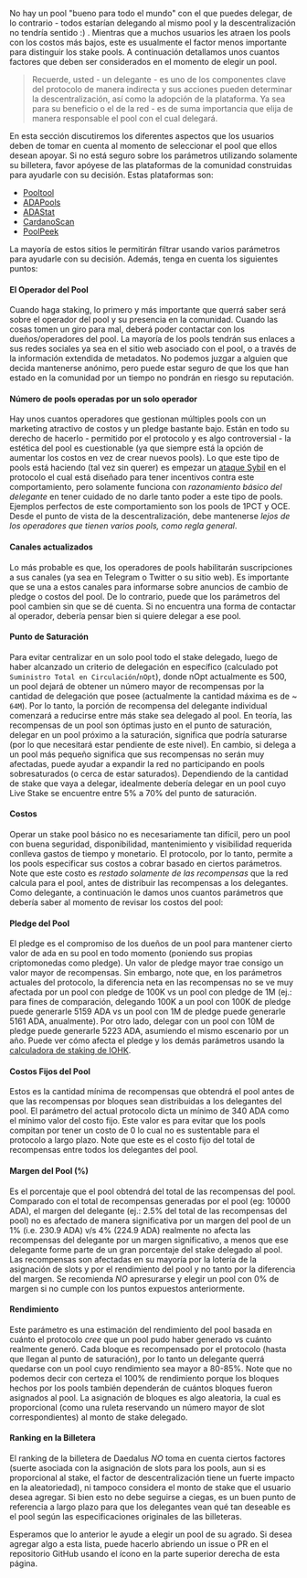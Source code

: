 
No hay un pool "bueno para todo el mundo" con el que puedes delegar, de lo contrario - todos estarían delegando al mismo pool y la descentralización no tendría sentido :) . Mientras que a muchos usuarios les atraen los pools con los costos más bajos, este es usualmente el factor menos importante para distinguir los stake pools. A continuación detallamos unos cuantos factores que deben ser considerados en el momento de elegir un pool.

> Recuerde, usted - un delegante - es uno de los componentes clave del protocolo de manera indirecta y sus acciones pueden determinar la descentralización, así como la adopción de la plataforma. Ya sea para su beneficio o el de la red - es de suma importancia que elija de manera responsable el pool con el cual delegará.

En esta sección discutiremos los diferentes aspectos que los usuarios deben de tomar en cuenta al momento de seleccionar el pool que ellos desean apoyar. Si no está seguro sobre los parámetros utilizando solamente su billetera, favor apóyese de las plataformas de la comunidad construidas para ayudarle con su decisión. Estas plataformas son:
- [Pooltool](https://pooltool.io)
- [ADAPools](https://adapools.org)
- [ADAStat](https://adastat.net)
- [CardanoScan](http://cardanoscan.io)
- [PoolPeek](https://poolpeek.com/)

La mayoría de estos sitios le permitirán filtrar usando varios parámetros para ayudarle con su decisión. Además, tenga en cuenta los siguientes puntos:

#### El Operador del Pool
  Cuando haga staking, lo primero y más importante que querrá saber será sobre el operador del pool y su presencia en la comunidad. Cuando las cosas tomen un giro para mal, deberá poder contactar con los dueños/operadores del pool. La mayoría de los pools tendrán sus enlaces a sus redes sociales ya sea en el sitio web asociado con el pool, o a través de la información extendida de metadatos. No podemos juzgar a alguien que decida mantenerse anónimo, pero puede estar seguro de que los que han estado en la comunidad por un tiempo no pondrán en riesgo su reputación.  

#### Número de pools operadas por un solo operador
  Hay unos cuantos operadores que gestionan múltiples pools con un marketing atractivo de costos y un pledge bastante bajo. Están en todo su derecho de hacerlo - permitido por el protocolo y es algo controversial - la estética del pool es cuestionable (ya que siempre está la opción de aumentar los costos en vez de crear nuevos pools). Lo que este tipo de pools está haciendo (tal vez sin querer) es empezar un [ataque Sybil](https://es.wikipedia.org/wiki/Ataque_Sybil) en el protocolo el cual está diseñado para tener incentivos contra este comportamiento, pero solamente funciona con *razonamiento básico del delegante* en tener cuidado de no darle tanto poder a este tipo de pools. Ejemplos perfectos de este comportamiento son los pools de 1PCT y OCE. Desde el punto de vista de la descentralización, debe mantenerse *lejos de los operadores que tienen varios pools, como regla general*.

#### Canales actualizados
  Lo más probable es que, los operadores de pools habilitarán suscripciones a sus canales (ya sea en Telegram o Twitter o su sitio web). Es importante que se una a estos canales para informarse sobre anuncios de cambio de pledge o costos del pool. De lo contrario, puede que los parámetros del pool cambien sin que se dé cuenta. Si no encuentra una forma de contactar al operador, debería pensar bien si quiere delegar a ese pool.  

#### Punto de Saturación
  Para evitar centralizar en un solo pool todo el stake delegado, luego de haber alcanzado un criterio de delegación en específico (calculado pot `Suministro Total en Circulación`/`nOpt`), donde nOpt actualmente es 500, un pool dejará de obtener un número mayor de recompensas por la cantidad de delegación que posee (actualmente la cantidad máxima es de ~ `64M`). Por lo tanto, la porción de recompensa del delegante individual comenzará a reducirse entre más stake sea delegado al pool.
  En teoría, las recompensas de un pool son óptimas justo en el punto de saturación, delegar en un pool próximo a la saturación, significa que podría saturarse (por lo que necesitará estar pendiente de este nivel). En cambio, si delega a un pool más pequeño significa que sus recompensas no serán muy afectadas, puede ayudar a expandir la red no participando en pools sobresaturados (o cerca de estar saturados). Dependiendo de la cantidad de stake que vaya a delegar, idealmente debería delegar en un pool cuyo Live Stake se encuentre entre 5% a 70% del punto de saturación.

#### Costos

  Operar un stake pool básico no es necesariamente tan difícil, pero un pool con buena seguridad, disponibilidad, mantenimiento y visibilidad requerida conlleva gastos de tiempo y monetario. El protocolo, por lo tanto, permite a los pools especificar sus costos a cobrar basado en ciertos parámetros. Note que este costo es *restado solamente de las recompensas* que la red calcula para el pool, antes de distribuir las recompensas a los delegantes. Como delegante, a continuación le damos unos cuantos parámetros que debería saber al momento de revisar los costos del pool:

#### Pledge del Pool
  El pledge es el compromiso de los dueños de un pool para mantener cierto valor de ada en su pool en todo momento (poniendo sus propias criptomonedas como pledge). Un valor de pledge mayor trae consigo un valor mayor de recompensas. Sin embargo, note que, en los parámetros actuales del protocolo, la diferencia neta en las recompensas no se ve muy afectada por un pool con pledge de 100K vs un pool con pledge de 1M (ej.: para fines de comparación, delegando 100K a un pool con 100K de pledge puede generarle 5159 ADA vs un pool con 1M de pledge puede generarle 5161 ADA, anualmente). Por otro lado, delegar con un pool con 10M de pledge puede generarle 5223 ADA, asumiendo el mismo escenario por un año. Puede ver cómo afecta el pledge y los demás parámetros usando la [calculadora de staking de IOHK](https://cardano.org/calculator).

#### Costos Fijos del Pool
  Estos es la cantidad mínima de recompensas que obtendrá el pool antes de que las recompensas por bloques sean distribuidas a los delegantes del pool. El parámetro del actual protocolo dicta un mínimo de 340 ADA como el mínimo valor del costo fijo. Este valor es para evitar que los pools compitan por tener un costo de 0 lo cual no es sustentable para el protocolo a largo plazo. Note que este es el costo fijo del total de recompensas entre todos los delegantes del pool.
  
#### Margen del Pool (%)
  Es el porcentaje que el pool obtendrá del total de las recompensas del pool. Comparado con el total de recompensas generadas por el pool (eg: 10000 ADA), el margen del delegante (ej.: 2.5% del total de las recompensas del pool) no es afectado de manera significativa por un margen del pool de un 1% (i.e. 230.9 ADA) v/s 4% (224.9 ADA) realmente no afecta las recompensas del delegante por un margen significativo, a menos que ese delegante forme parte de un gran porcentaje del stake delegado al pool. Las recompensas son afectadas en su mayoría por la lotería de la asignación de slots y por el rendimiento del pool y no tanto por la diferencia del margen. Se recomienda *NO* apresurarse y elegir un pool con 0% de margen si no cumple con los puntos expuestos anteriormente.
  
#### Rendimiento  
  Este parámetro es una estimación del rendimiento del pool basada en cuánto el protocolo *cree* que un pool pudo haber generado vs cuánto realmente generó. Cada bloque es recompensado por el protocolo (hasta que llegan al punto de saturación), por lo tanto un delegante querrá quedarse con un pool cuyo rendimiento sea mayor a 80-85%. Note que no podemos decir con certeza el 100% de rendimiento porque los bloques hechos por los pools también dependerán de cuántos bloques fueron asignados al pool. La asignación de bloques es algo aleatoria, la cual es proporcional (como una ruleta reservando un número mayor de slot correspondientes) al monto de stake delegado.
  
  #### Ranking en la Billetera  
  El ranking de la billetera de Daedalus *NO* toma en cuenta ciertos factores (suerte asociada con la asignación de slots para los pools, aun si es proporcional al stake, el factor de descentralización tiene un fuerte impacto en la aleatoriedad), ni tampoco considera el monto de stake que el usuario desea agregar. Si bien esto no debe seguirse a ciegas, es un buen punto de referencia a largo plazo para que los delegantes vean qué tan deseable es el pool según las especificaciones originales de las billeteras.  
  
Esperamos que lo anterior le ayude a elegir un pool de su agrado. Si desea agregar algo a esta lista, puede hacerlo abriendo un issue o PR en el repositorio GitHub usando el ícono en la parte superior derecha de esta página.
